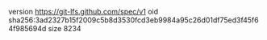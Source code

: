 version https://git-lfs.github.com/spec/v1
oid sha256:3ad2327b15f2009c5b8d3530fcd3eb9984a95c26d01df75ed3f45f64f985694d
size 8234
